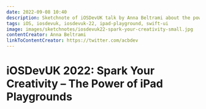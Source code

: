 ```yaml
---
date: 2022-09-08 10:40
description: Sketchnote of iOSDevUK talk by Anna Beltrami about the power of iPad playgrounds
tags: iOS, iosdevuk, iosdevuk-22, ipad-playground, swift-ui
image: images/sketchnotes/iosdevuk22-spark-your-creativity-small.jpg
contentCreator: Anna Beltrami
linkToContentCreator: https://twitter.com/acbdev
---
```


# iOSDevUK 2022: Spark Your Creativity – The Power of iPad Playgrounds
